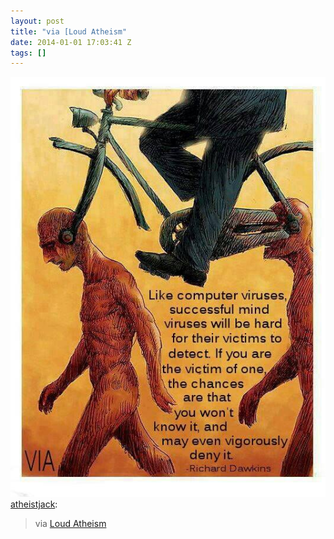 ```yaml
---
layout: post
title: "via [Loud Atheism"
date: 2014-01-01 17:03:41 Z
tags: []
---
```

![](/media/2014/01/71856945636.jpg)
[atheistjack](http://atheistjack.tumblr.com/post/71449103241/via-loud-atheism):

> via [Loud Atheism](https://www.facebook.com/pages/Loud-Atheism/107564332604391)
